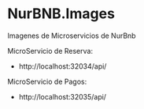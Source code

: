 # NurBNB.Images
Imagenes de Microservicios de NurBnb


MicroServicio de Reserva:

- http://localhost:32034/api/

MicroServicio de Pagos:

- http://localhost:32035/api/